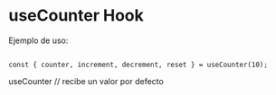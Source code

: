 # useCounter Hook

Ejemplo de uso:
```

const { counter, increment, decrement, reset } = useCounter(10);
```

useCounter // recibe un valor por defecto
